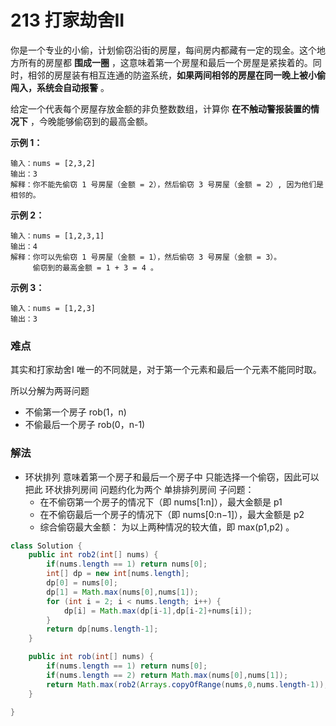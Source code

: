 # 213 打家劫舍II

你是一个专业的小偷，计划偷窃沿街的房屋，每间房内都藏有一定的现金。这个地方所有的房屋都 **围成一圈** ，这意味着第一个房屋和最后一个房屋是紧挨着的。同时，相邻的房屋装有相互连通的防盗系统，**如果两间相邻的房屋在同一晚上被小偷闯入，系统会自动报警** 。

给定一个代表每个房屋存放金额的非负整数数组，计算你 **在不触动警报装置的情况下** ，今晚能够偷窃到的最高金额。

 

**示例 1：**

```
输入：nums = [2,3,2]
输出：3
解释：你不能先偷窃 1 号房屋（金额 = 2），然后偷窃 3 号房屋（金额 = 2）, 因为他们是相邻的。
```

**示例 2：**

```
输入：nums = [1,2,3,1]
输出：4
解释：你可以先偷窃 1 号房屋（金额 = 1），然后偷窃 3 号房屋（金额 = 3）。
     偷窃到的最高金额 = 1 + 3 = 4 。
```

**示例 3：**

```
输入：nums = [1,2,3]
输出：3
```

 

### 难点

其实和打家劫舍I 唯一的不同就是，对于第一个元素和最后一个元素不能同时取。

所以分解为两哥问题

+ 不偷第一个房子 rob(1，n)
+ 不偷最后一个房子 rob(0，n-1)

### 解法

+ 环状排列 意味着第一个房子和最后一个房子中 只能选择一个偷窃，因此可以把此 环状排列房间 问题约化为两个 单排排列房间 子问题：
  + 在不偷窃第一个房子的情况下（即 nums[1:n]），最大金额是 p1
  + 在不偷窃最后一个房子的情况下（即 nums[0:n−1]），最大金额是 p2
  + 综合偷窃最大金额： 为以上两种情况的较大值，即 max(p1,p2) 。

```java
class Solution {
    public int rob2(int[] nums) {
        if(nums.length == 1) return nums[0];
        int[] dp = new int[nums.length];
        dp[0] = nums[0];
        dp[1] = Math.max(nums[0],nums[1]);
        for (int i = 2; i < nums.length; i++) {
            dp[i] = Math.max(dp[i-1],dp[i-2]+nums[i]);
        }
        return dp[nums.length-1];
    }

    public int rob(int[] nums) {
        if(nums.length == 1) return nums[0];
        if(nums.length == 2) return Math.max(nums[0],nums[1]);
        return Math.max(rob2(Arrays.copyOfRange(nums,0,nums.length-1)),rob2(Arrays.copyOfRange(nums,1,nums.length)));
    }
    
}
```

